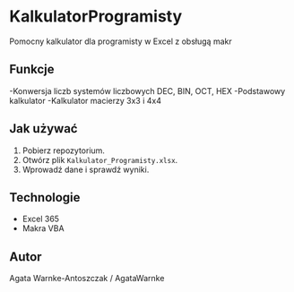 # KalkulatorProgramisty
Pomocny kalkulator dla programisty w Excel z obsługą makr

## Funkcje

-Konwersja liczb systemów liczbowych DEC, BIN, OCT, HEX
-Podstawowy kalkulator
-Kalkulator macierzy 3x3 i 4x4

## Jak używać

1. Pobierz repozytorium.
2. Otwórz plik `Kalkulator_Programisty.xlsx`.
3. Wprowadź dane i sprawdź wyniki.

## Technologie

- Excel 365
- Makra VBA

## Autor
Agata Warnke-Antoszczak / AgataWarnke
